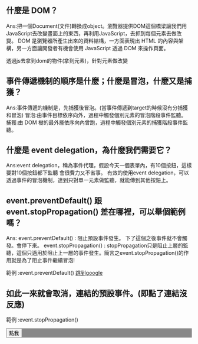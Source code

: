 ## 什麼是 DOM？
Ans:把一個Document(文件)轉換成object。瀏覽器提供DOM這個橋梁讓我們用JavaScript去改變畫面上的東西，再利用JavaScript，去抓到每個元素去做改變。
DOM 是瀏覽器所產生出來的資料結構，一方面表現出 HTML 的內容與架構，另一方面讓開發者有機會使用 JavaScript 透過 DOM 來操作頁面。

透過js去拿到dom的物件(拿到元素)，針對元素做改變

## 事件傳遞機制的順序是什麼；什麼是冒泡，什麼又是捕獲？
Ans:事件傳遞的機制是，先捕獲後冒泡。(當事件傳遞到target的時候沒有分捕獲和冒泡)
冒泡:由事件目標依序向外，過程中觸發個別元素的冒泡階段事件監聽。
捕獲:由 DOM 樹的最外層依序向內曾跑，過程中觸發個別元素的捕獲階段事件監聽。

## 什麼是 event delegation，為什麼我們需要它？
Ans:event delegation，稱為事件代理，假設今天一個表單內，有10個按鈕，這樣要對10個按鈕都下監聽
會很費力又不省事。
有效的使用event delegation，可以透過事件的冒泡機制，達到只對單一元素做監聽，就能傳到其他按鈕上。


## event.preventDefault() 跟 event.stopPropagation() 差在哪裡，可以舉個範例嗎？
Ans: 
event.preventDefault() : 阻止預設事件發生。 下了這個之後事件就不會觸發。會停下來。
event.stopPropagation() : stopPropagation只是阻止上層的監聽，這個只適用於阻止上一層的事件發生。簡言之event.stopPropagation()的作用就是為了阻止事件繼續冒泡!

範例 :event.preventDefault() 
<a id="clickMe" href="https://ithelp.ithome.com.tw/articles?tab=tech">跳到google</a>
<script>
document.getElementById('clickMe').onclick = () =>{
  console.log('跳頁的事件')
  //取消DOM預設功能
  event.preventDefault()
}
</script>
## 如此一來就會取消，連結的預設事件。(即點了連結沒反應)

範例 :event.stopPropagation() 
<div id="outside" style="background-color:#AAAAAA">
	<div id="inside" style="background-color:#888888">
	<input id="clickMe" type="button" value="點我"/>
	</div>
</div>

<script>
document.getElementById('outside').onclick = () =>{
  console.log('外面的div')
}
document.getElementById('inside').onclick = () =>{
  console.log('裡面的div')
}

document.getElementById('clickMe').onclick = () =>{
  console.log('觸發按鈕的事件')
  //阻止事件繼續冒泡
  event.stopPropagation()
}

## 這個範例，因為三個DOM很剛好的重疊了，所以點擊後會觸發所有的click事件，這個現象我們稱呼為「事件冒泡」。
而event.stopPropagation()可以阻止事件繼續冒泡。
原本點擊按鈕後執行完的順序會是:
觸發按鈕的事件
裡面的div
外面的div

加了event.stopPropagation()，就阻止事件冒泡，只會 "執行觸發按鈕的事件"。
</script>
